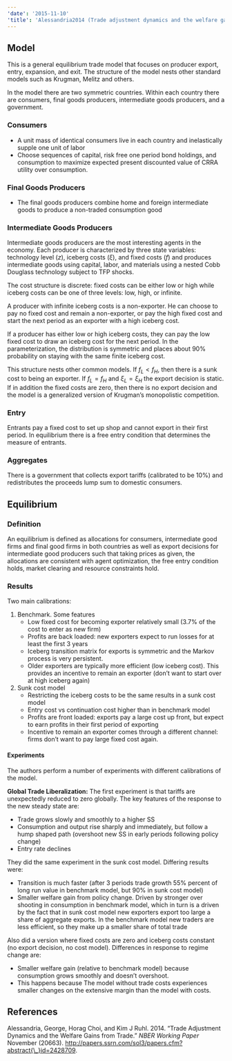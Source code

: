 ```yaml
---
'date': '2015-11-10'
'title': 'Alessandria2014 (Trade adjustment dynamics and the welfare gains from trade)'
---
```


<h2 id="model">Model</h2>
<p>This is a general equilibrium trade model that focuses on producer export, entry, expansion, and exit. The structure of the model nests other standard models such as Krugman, Melitz and others.</p>
<p>In the model there are two symmetric countries. Within each country there are consumers, final goods producers, intermediate goods producers, and a government.</p>
<h3 id="consumers">Consumers</h3>
<ul>
<li>A unit mass of identical consumers live in each country and inelastically supple one unit of labor</li>
<li>Choose sequences of capital, risk free one period bond holdings, and consumption to maximize expected present discounted value of CRRA utility over consumption.</li>
</ul>
<h3 id="final-goods-producers">Final Goods Producers</h3>
<ul>
<li>The final goods producers combine home and foreign intermediate goods to produce a non-traded consumption good</li>
</ul>
<h3 id="intermediate-goods-producers">Intermediate Goods Producers</h3>
<p>Intermediate goods producers are the most interesting agents in the economy. Each producer is characterized by three state variables: technology level (<span class="math inline"><em>z</em></span>), iceberg costs (<span class="math inline"><em>ξ</em></span>), and fixed costs (<span class="math inline"><em>f</em></span>) and produces intermediate goods using capital, labor, and materials using a nested Cobb Douglass technology subject to TFP shocks.</p>
<p>The cost structure is discrete: fixed costs can be either low or high while iceberg costs can be one of three levels: low, high, or infinite.</p>
<p>A producer with infinite iceberg costs is a non-exporter. He can choose to pay no fixed cost and remain a non-exporter, or pay the high fixed cost and start the next period as an exporter with a high iceberg cost.</p>
<p>If a producer has either low or high iceberg costs, they can pay the low fixed cost to draw an iceberg cost for the next period. In the parameterization, the distribution is symmetric and places about 90% probability on staying with the same finite iceberg cost.</p>
<p>This structure nests other common models. If <span class="math inline"><em>f</em><sub><em>L</em></sub> &lt; <em>f</em><sub><em>H</em></sub></span>, then there is a sunk cost to being an exporter. If <span class="math inline"><em>f</em><sub><em>L</em></sub> = <em>f</em><sub><em>H</em></sub></span> and <span class="math inline"><em>ξ</em><sub><em>L</em></sub> = <em>ξ</em><sub><em>H</em></sub></span> the export decision is static. If in addition the fixed costs are zero, then there is no export decision and the model is a generalized version of Krugman’s monopolistic competition.</p>
<h3 id="entry">Entry</h3>
<p>Entrants pay a fixed cost to set up shop and cannot export in their first period. In equilibrium there is a free entry condition that determines the measure of entrants.</p>
<h3 id="aggregates">Aggregates</h3>
<p>There is a government that collects export tariffs (calibrated to be 10%) and redistributes the proceeds lump sum to domestic consumers.</p>
<h2 id="equilibrium">Equilibrium</h2>
<h3 id="definition">Definition</h3>
<p>An equilibrium is defined as allocations for consumers, intermediate good firms and final good firms in both countries as well as export decisions for intermediate good producers such that taking prices as given, the allocations are consistent with agent optimization, the free entry condition holds, market clearing and resource constraints hold.</p>
<h3 id="results">Results</h3>
<p>Two main calibrations:</p>
<ol type="1">
<li>Benchmark. Some features
<ul>
<li>Low fixed cost for becoming exporter relatively small (3.7% of the cost to enter as new firm)</li>
<li>Profits are back loaded: new exporters expect to run losses for at least the first 3 years</li>
<li>Iceberg transition matrix for exports is symmetric and the Markov process is very persistent.</li>
<li>Older exporters are typically more efficient (low iceberg cost). This provides an incentive to remain an exporter (don’t want to start over at high iceberg again)</li>
</ul></li>
<li>Sunk cost model
<ul>
<li>Restricting the iceberg costs to be the same results in a sunk cost model</li>
<li>Entry cost vs continuation cost higher than in benchmark model</li>
<li>Profits are front loaded: exports pay a large cost up front, but expect to earn profits in their first period of exporting</li>
<li>Incentive to remain an exporter comes through a different channel: firms don’t want to pay large fixed cost again.</li>
</ul></li>
</ol>
<h4 id="experiments">Experiments</h4>
<p>The authors perform a number of experiments with different calibrations of the model.</p>
<p><strong>Global Trade Liberalization:</strong> The first experiment is that tariffs are unexpectedly reduced to zero globally. The key features of the response to the new steady state are:</p>
<ul>
<li>Trade grows slowly and smoothly to a higher SS</li>
<li>Consumption and output rise sharply and immediately, but follow a hump shaped path (overshoot new SS in early periods following policy change)</li>
<li>Entry rate declines</li>
</ul>
<p>They did the same experiment in the sunk cost model. Differing results were:</p>
<ul>
<li>Transition is much faster (after 3 periods trade growth 55% percent of long run value in benchmark model, but 90% in sunk cost model)</li>
<li>Smaller welfare gain from policy change. Driven by stronger over shooting in consumption in benchmark model, which in turn is a driven by the fact that in sunk cost model new exporters export too large a share of aggregate exports. In the benchmark model new traders are less efficient, so they make up a smaller share of total trade</li>
</ul>
<p>Also did a version where fixed costs are zero and iceberg costs constant (no export decision, no cost model). Differences in response to regime change are:</p>
<ul>
<li>Smaller welfare gain (relative to benchmark model) because consumption grows smoothly and doesn’t overshoot.</li>
<li>This happens because The model without trade costs experiences smaller changes on the extensive margin than the model with costs.</li>
</ul>
<h2 id="references" class="unnumbered">References</h2>
<div id="refs" class="references">
<div id="ref-Alessandria2014">
<p>Alessandria, George, Horag Choi, and Kim J Ruhl. 2014. “Trade Adjustment Dynamics and the Welfare Gains from Trade.” <em>NBER Working Paper</em> November (20663). <a href="http://papers.ssrn.com/sol3/papers.cfm?abstract{\_}id=2428709" class="uri">http://papers.ssrn.com/sol3/papers.cfm?abstract{\_}id=2428709</a>.</p>
</div>
</div>

